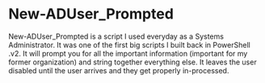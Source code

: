 # New-ADUser_Prompted  

New-ADUser_Prompted is a script I used everyday as a Systems Administrator.  It was one of the first big scripts I built back in PowerShell .v2.  It will prompt you for all the important information (important for my former organization) and string together everything else.  It leaves the user disabled until the user arrives and they get properly in-processed.  
